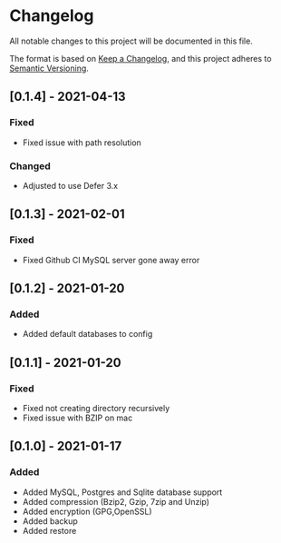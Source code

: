 # Changelog

All notable changes to this project will be documented in this file.

The format is based on [Keep a Changelog](https://keepachangelog.com/en/1.0.0/),
and this project adheres to [Semantic Versioning](https://semver.org/spec/v2.0.0.html).

## [0.1.4] - 2021-04-13

### Fixed

- Fixed issue with path resolution

### Changed

- Adjusted to use Defer 3.x

## [0.1.3] - 2021-02-01

### Fixed

- Fixed Github CI MySQL server gone away error

## [0.1.2] - 2021-01-20

### Added

- Added default databases to config

## [0.1.1] - 2021-01-20

### Fixed

- Fixed not creating directory recursively
- Fixed issue with BZIP on mac

## [0.1.0] - 2021-01-17

### Added

- Added MySQL, Postgres and Sqlite database support
- Added compression (Bzip2, Gzip, 7zip and Unzip)
- Added encryption (GPG,OpenSSL)
- Added backup
- Added restore
